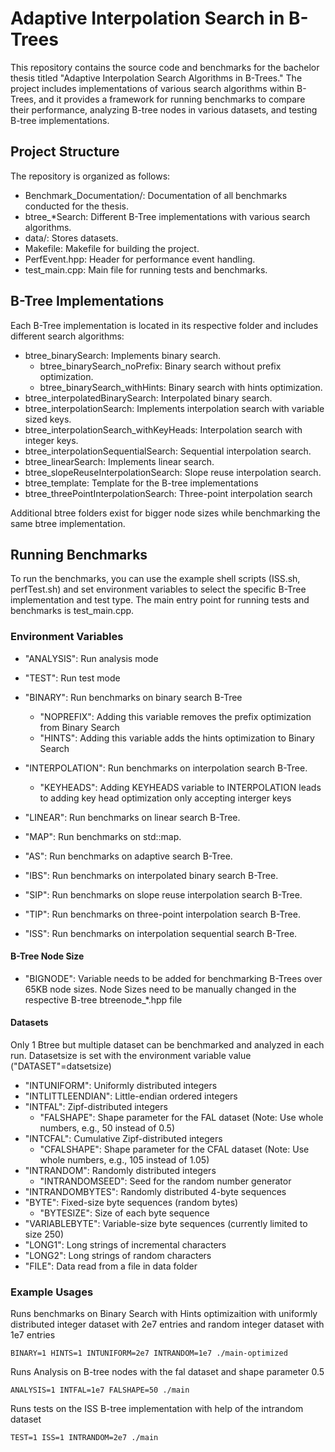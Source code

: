 # Adaptive Interpolation Search in B-Trees


This repository contains the source code and benchmarks for the bachelor thesis titled "Adaptive Interpolation Search Algorithms in B-Trees." The project includes implementations of various search algorithms within B-Trees, and it provides a framework for running benchmarks to compare their performance, analyzing B-tree nodes in various datasets, and testing B-tree implementations.

## Project Structure

The repository is organized as follows:

- Benchmark_Documentation/: Documentation of all benchmarks conducted for the thesis.
- btree_*Search: Different B-Tree implementations with various search algorithms.
- data/: Stores datasets.
- Makefile: Makefile for building the project.
- PerfEvent.hpp: Header for performance event handling.
- test_main.cpp: Main file for running tests and benchmarks.

## B-Tree Implementations

Each B-Tree implementation is located in its respective folder and includes different search algorithms:

* btree_binarySearch: Implements binary search.
    * btree_binarySearch_noPrefix: Binary search without prefix optimization.
    * btree_binarySearch_withHints: Binary search with hints optimization.
* btree_interpolatedBinarySearch: Interpolated binary search.
* btree_interpolationSearch: Implements interpolation search with variable sized keys.
* btree_interpolationSearch_withKeyHeads: Interpolation search with integer keys.
* btree_interpolationSequentialSearch: Sequential interpolation search.
* btree_linearSearch: Implements linear search.
* btree_slopeReuseInterpolationSearch: Slope reuse interpolation search.
* btree_template: Template for the B-tree implementations
* btree_threePointInterpolationSearch: Three-point interpolation search

Additional btree folders exist for bigger node sizes while benchmarking the same btree implementation.

## Running Benchmarks

To run the benchmarks, you can use the example shell scripts (ISS.sh, perfTest.sh) and set environment variables to select the specific B-Tree implementation and test type. The main entry point for running tests and benchmarks is test_main.cpp.

### Environment Variables

* "ANALYSIS": Run analysis mode
* "TEST": Run test mode
* "BINARY": Run benchmarks on binary search B-Tree
    * "NOPREFIX": Adding this variable removes the prefix optimization from Binary Search
    * "HINTS": Adding this variable adds the hints optimization to Binary Search

* "INTERPOLATION": Run benchmarks on interpolation search B-Tree.
    * "KEYHEADS":  Adding KEYHEADS variable to INTERPOLATION leads to adding key head optimization only accepting interger keys
* "LINEAR": Run benchmarks on linear search B-Tree.
* "MAP": Run benchmarks on std::map.
* "AS": Run benchmarks on adaptive search B-Tree.
* "IBS": Run benchmarks on interpolated binary search B-Tree.
* "SIP": Run benchmarks on slope reuse interpolation search B-Tree.
* "TIP": Run benchmarks on three-point interpolation search B-Tree.
* "ISS": Run benchmarks on interpolation sequential search B-Tree.

#### B-Tree Node Size
* "BIGNODE": Variable needs to be added for benchmarking B-Trees over 65KB node sizes. Node Sizes need to be manually changed in the respective B-tree btreenode_*.hpp file

#### Datasets
Only 1 Btree but multiple dataset can be benchmarked and analyzed in each run. Datasetsize is set with the environment variable value ("DATASET"=datsetsize)

* "INTUNIFORM": Uniformly distributed integers
* "INTLITTLEENDIAN": Little-endian ordered integers
* "INTFAL":  Zipf-distributed integers
    * "FALSHAPE": Shape parameter for the FAL dataset (Note: Use whole numbers, e.g., 50 instead of 0.5)
* "INTCFAL": Cumulative Zipf-distributed integers
    * "CFALSHAPE": Shape parameter for the CFAL dataset (Note: Use whole numbers, e.g., 105 instead of 1.05)
* "INTRANDOM": Randomly distributed integers
    * "INTRANDOMSEED": Seed for the random number generator
* "INTRANDOMBYTES": Randomly distributed 4-byte sequences
* "BYTE":  Fixed-size byte sequences (random bytes)
    * "BYTESIZE": Size of each byte sequence
* "VARIABLEBYTE": Variable-size byte sequences (currently limited to size 250)
* "LONG1":  Long strings of incremental characters
* "LONG2": Long strings of random characters
* "FILE": Data read from a file in data folder

### Example Usages

Runs benchmarks on Binary Search with Hints optimizaition with uniformly distributed integer dataset with 2e7 entries and random integer dataset with 1e7 entries
```
BINARY=1 HINTS=1 INTUNIFORM=2e7 INTRANDOM=1e7 ./main-optimized 
```
Runs Analysis on B-tree nodes with the fal dataset and shape parameter 0.5
```
ANALYSIS=1 INTFAL=1e7 FALSHAPE=50 ./main
```
Runs tests on the ISS B-tree implementation with help of the intrandom dataset
```
TEST=1 ISS=1 INTRANDOM=2e7 ./main
```